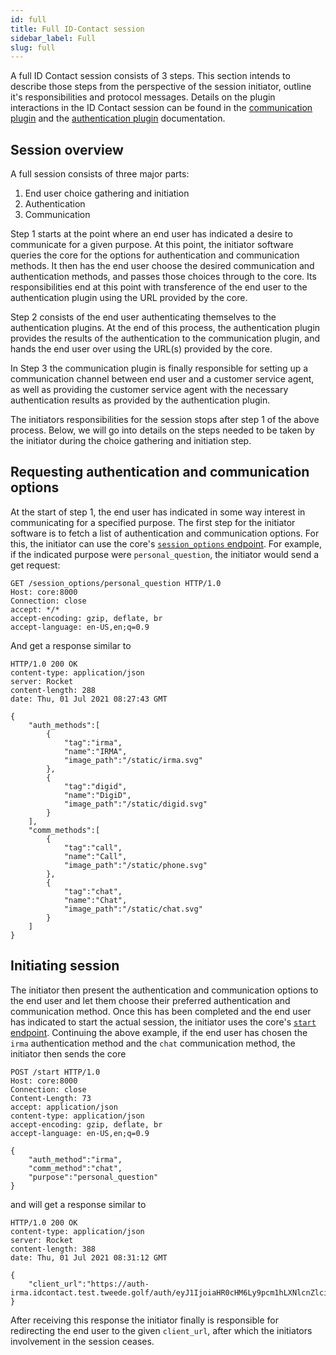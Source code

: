 ```yaml
---
id: full
title: Full ID-Contact session
sidebar_label: Full
slug: full
---
```


A full ID Contact session consists of 3 steps. This section intends to describe those steps from the perspective of the session initiator, outline it's responsibilities and protocol messages. Details on the plugin interactions in the ID Contact session can be found in the [communication plugin](../comm/overview.md) and the [authentication plugin](../auth/overview.md) documentation.

## Session overview

A full session consists of three major parts:
 1. End user choice gathering and initiation
 2. Authentication
 3. Communication

Step 1 starts at the point where an end user has indicated a desire to communicate for a given purpose. At this point, the initiator software queries the core for the options for authentication and communication methods. It then has the end user choose the desired communication and authentication methods, and passes those choices through to the core. Its responsibilities end at this point with transference of the end user to the authentication plugin using the URL provided by the core.

Step 2 consists of the end user authenticating themselves to the authentication plugins. At the end of this process, the authentication plugin provides the results of the authentication to the communication plugin, and hands the end user over using the URL(s) provided by the core.

In Step 3 the communication plugin is finally responsible for setting up a communication channel between end user and a customer service agent, as well as providing the customer service agent with the necessary authentication results as provided by the authentication plugin.

The initiators responsibilities for the session stops after step 1 of the above process. Below, we will go into details on the steps needed to be taken by the initiator during the choice gathering and initiation step.

## Requesting authentication and communication options

At the start of step 1, the end user has indicated in some way interest in communicating for a specified purpose. The first step for the initiator software is to fetch a list of authentication and communication options. For this, the initiator can use the core's [`session_options` endpoint](../core_api). For example, if the indicated purpose were `personal_question`, the initiator would send a get request:
```http
GET /session_options/personal_question HTTP/1.0
Host: core:8000
Connection: close
accept: */*
accept-encoding: gzip, deflate, br
accept-language: en-US,en;q=0.9
```
And get a response similar to
```http
HTTP/1.0 200 OK
content-type: application/json
server: Rocket
content-length: 288
date: Thu, 01 Jul 2021 08:27:43 GMT

{
    "auth_methods":[
        {
            "tag":"irma",
            "name":"IRMA",
            "image_path":"/static/irma.svg"
        },
        {
            "tag":"digid",
            "name":"DigiD",
            "image_path":"/static/digid.svg"
        }
    ],
    "comm_methods":[
        {
            "tag":"call",
            "name":"Call",
            "image_path":"/static/phone.svg"
        },
        {
            "tag":"chat",
            "name":"Chat",
            "image_path":"/static/chat.svg"
        }
    ]
}
```

## Initiating session

The initiator then present the authentication and communication options to the end user and let them choose their preferred authentication and communication method. Once this has been completed and the end user has indicated to start the actual session, the initiator uses the core's [`start` endpoint](../core_api). Continuing the above example, if the end user has chosen the `irma` authentication method and the `chat` communication method, the initiator then sends the core
```http
POST /start HTTP/1.0
Host: core:8000
Connection: close
Content-Length: 73
accept: application/json
content-type: application/json
accept-encoding: gzip, deflate, br
accept-language: en-US,en;q=0.9

{
    "auth_method":"irma",
    "comm_method":"chat",
    "purpose":"personal_question"
}
```
and will get a response similar to
```
HTTP/1.0 200 OK
content-type: application/json
server: Rocket
content-length: 388
date: Thu, 01 Jul 2021 08:31:12 GMT

{
    "client_url":"https://auth-irma.idcontact.test.tweede.golf/auth/eyJ1IjoiaHR0cHM6Ly9pcm1hLXNlcnZlci5pZGNvbnRhY3QudGVzdC50d2VlZGUuZ29sZi9pcm1hL3Nlc3Npb24vUmdxamZqVHdKNHpmNEJFTzJMZzMiLCJpcm1hcXIiOiJkaXNjbG9zaW5nIn0=/aHR0cHM6Ly93aWRnZXQuY29tbS1tYXRyaXguaWRjb250YWN0LnRlc3QudHdlZWRlLmdvbGYvP3Nlc3Npb249NWUwOTJmNGJmNDIyZDY1OWEyODU5MTVjMGU3Mjk1MWFmODA4MGZkOWVhNDI0YjIwZTgwOWNiMjRiMDI5NWE4Mw=="
}
```

After receiving this response the initiator finally is responsible for redirecting the end user to the given `client_url`, after which the initiators involvement in the session ceases.
